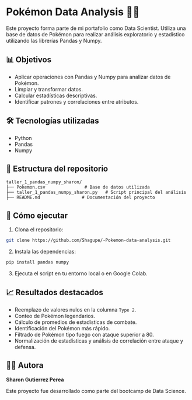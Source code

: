 # Pokémon Data Analysis 🐱‍👓

Este proyecto forma parte de mi portafolio como Data Scientist. Utiliza una base de datos de Pokémon para realizar análisis exploratorio y estadístico utilizando las librerías Pandas y Numpy.

## 📊 Objetivos
- Aplicar operaciones con Pandas y Numpy para analizar datos de Pokémon.
- Limpiar y transformar datos.
- Calcular estadísticas descriptivas.
- Identificar patrones y correlaciones entre atributos.

## 🛠️ Tecnologías utilizadas
- Python
- Pandas
- Numpy

## 📁 Estructura del repositorio
```
taller_1_pandas_numpy_sharon/
├── Pokemon.csv               # Base de datos utilizada
├── taller_1_pandas_numpy_sharon.py   # Script principal del análisis
├── README.md                # Documentación del proyecto
```

## 🚀 Cómo ejecutar
1. Clona el repositorio:
```bash
git clone https://github.com/Shagupe/-Pokemon-data-analysis.git
```
2. Instala las dependencias:
```bash
pip install pandas numpy
```
3. Ejecuta el script en tu entorno local o en Google Colab.

## 📈 Resultados destacados
- Reemplazo de valores nulos en la columna `Type 2`.
- Conteo de Pokémon legendarios.
- Cálculo de promedios de estadísticas de combate.
- Identificación del Pokémon más rápido.
- Filtrado de Pokémon tipo fuego con ataque superior a 80.
- Normalización de estadísticas y análisis de correlación entre ataque y defensa.

## 👩‍💻 Autora
**Sharon Gutierrez Perea**

Este proyecto fue desarrollado como parte del bootcamp de Data Science.
